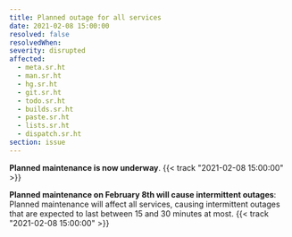 ```yaml
---
title: Planned outage for all services
date: 2021-02-08 15:00:00
resolved: false
resolvedWhen: 
severity: disrupted
affected:
  - meta.sr.ht
  - man.sr.ht
  - hg.sr.ht
  - git.sr.ht
  - todo.sr.ht
  - builds.sr.ht
  - paste.sr.ht
  - lists.sr.ht
  - dispatch.sr.ht
section: issue
---
```


**Planned maintenance is now underway**.
{{< track "2021-02-08 15:00:00" >}}

**Planned maintenance on February 8th will cause intermittent outages**:
Planned maintenance will affect all services, causing intermittent outages that
are expected to last between 15 and 30 minutes at most.
{{< track "2021-02-08 15:00:00" >}}

